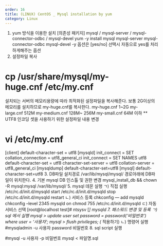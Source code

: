 ```yaml
---
order: 16
title: (LINUX) CentOS _ Mysql installation by yum
category: Linux
---
```

1. yum 방식을 이용한 설치
[의존성 패키지]
mysql / mysql-server / mysql-connector-odbc / mysql-devel
yum -y install mysql mysql-server mysql-connector-odbc mysql-devel
-y 옵션은 [yes/no] 선택시 자동으로 yes를 처리하게해주는 옵션
2. 설정파일 복사
# cp /usr/share/mysql/my-huge.cnf /etc/my.cnf
설치되는 서버의 메모리용량에 따라 최적화된 설정파일을 복사해준다. 보통 2G이상의 메모리를 설치하므로 my-huge.cnf를 복사한다.
my-huge.cnf 1~2G
my-large.cnf 512M
my-medium.cnf 128M~ 256M
my-small.cnf 64M 이하
** UTF8 인코딩 셋을 사용하기 위한 설정파일 내용 변경
# vi /etc/my.cnf
[client]
default-character-set = utf8
[mysqld]
init_connect = SET collation_connection = utf8_general_ci
init_connect = SET NAMES utf8
default-character-set = utf8
character-set-server = utf8
collation-server = utf8_general_ci
[mysqldump]
default-character-set=utf8
[mysql]
default-character-set=utf8
3. DB파일 설치경로
/var/lib/mysql/mysql/ 경로아래에 DB파일이 위치한다.
4. 기본 mysql DB 인스톨 및 권한 변경
mysql_install_db && chown -R mysql:mysql /var/lib/mysql/
5. mysql 데몬 실행
ㄱ) 직접 실행
/etc/rc.d/init.d/mysqld start
/etc/rc.d/init.d/mysqld stop
/etc/rc.d/init.d/mysqld restart
ㄴ) 서비스 등록
chkconfig — add mysqld
chkconfig –level 2345 mysqld on
chmod 755 /etc/rc.d/init.d/mysqld
ㄷ) 자동서비스 선택
[root@localhost test]# ntsysv
[*] mysqld
7. 패스워드 변경 및 등록
ㄱ) sql 에서 실행
mysql > update user set password = password(‘비밀번호’) where user = ‘사용자’;
mysql > flush privileges; (* 적용하기)
ㄴ) 명령어 실행
#mysqladmin -u 사용자 password 비밀번호
8. sql script 실행

#mysql -u 사용자 -p 비밀번호 mysql < 파일명.sql